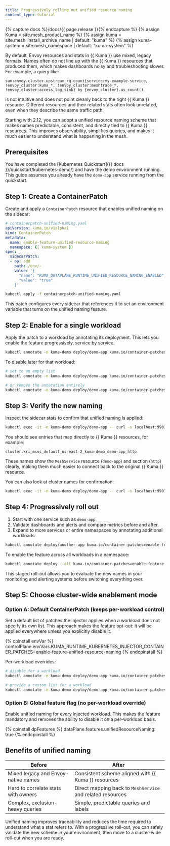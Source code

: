 ```yaml
---
title: Progressively rolling out unified resource naming
content_type: tutorial
---
```


{% capture docs %}/docs/{{ page.release }}{% endcapture %}
{% assign Kuma = site.mesh_product_name %}
{% assign kuma = site.mesh_install_archive_name | default: "kuma" %}
{% assign kuma-system = site.mesh_namespace | default: "kuma-system" %}

By default, Envoy resources and stats in {{ Kuma }} use mixed, legacy formats. Names often do not line up with the {{ Kuma }} resources that produced them, which makes dashboards noisy and troubleshooting slower. For example, a query like:

```text
sum:envoy.cluster.upstream_rq.count{service:my-example-service, !envoy_cluster:kuma_*, !envoy_cluster:meshtrace_*, !envoy_cluster:access_log_sink} by {envoy_cluster}.as_count()
```

is not intuitive and does not point cleanly back to the right {{ Kuma }} resource. Different resources and their related stats often look unrelated, even when they describe the same traffic path.

Starting with 2.12, you can adopt a unified resource naming scheme that makes names predictable, consistent, and directly tied to {{ Kuma }} resources. This improves observability, simplifies queries, and makes it much easier to understand what is happening in the mesh.

## Prerequisites

You have completed the [Kubernetes Quickstart]({{ docs }}/quickstart/kubernetes-demo/) and have the demo environment running. This guide assumes you already have the `demo-app` service running from the quickstart.

<!-- vale Google.Headings = NO -->
## Step 1: Create a ContainerPatch
<!-- vale Google.Headings = YES -->

Create and apply a `ContainerPatch` resource that enables unified naming on the sidecar:

```yaml
# containerpatch-unified-naming.yaml
apiVersion: kuma.io/v1alpha1
kind: ContainerPatch
metadata:
  name: enable-feature-unified-resource-naming
  namespace: {{ kuma-system }}
spec:
  sidecarPatch:
  - op: add
    path: /env/-
    value: '{
      "name": "KUMA_DATAPLANE_RUNTIME_UNIFIED_RESOURCE_NAMING_ENABLED",
      "value": "true"
    }'
```

```sh
kubectl apply -f containerpatch-unified-naming.yaml
```

This patch configures every sidecar that references it to set an environment variable that turns on the unified naming feature.

<!-- vale Google.Headings = NO -->
## Step 2: Enable for a single workload
<!-- vale Google.Headings = YES -->

Apply the patch to a workload by annotating its deployment. This lets you enable the feature progressively, service by service.

```sh
kubectl annotate -n kuma-demo deploy/demo-app kuma.io/container-patches=enable-feature-unified-resource-naming --overwrite
```

To disable later for that workload:

```sh
# set to an empty list
kubectl annotate -n kuma-demo deploy/demo-app kuma.io/container-patches='' --overwrite

# or remove the annotation entirely
kubectl annotate -n kuma-demo deploy/demo-app kuma.io/container-patches-
```

<!-- vale Google.Headings = NO -->
## Step 3: Verify the new naming
<!-- vale Google.Headings = YES -->

Inspect the sidecar stats to confirm that unified naming is applied:

```sh
kubectl exec -it -n kuma-demo deploy/demo-app -- curl -s localhost:9901/stats | grep -i kri
```

You should see entries that map directly to {{ Kuma }} resources, for example:

```text
cluster.kri_msvc_default_us-east-2_kuma-demo_demo-app_http
```

These names show the `MeshService` resource (`demo-app`) and section (`http`) clearly, making them much easier to connect back to the original {{ Kuma }} resource.

You can also look at cluster names for confirmation:

```sh
kubectl exec -it -n kuma-demo deploy/demo-app -- curl -s localhost:9901/clusters | head -n 50
```

<!-- vale Google.Headings = NO -->
## Step 4: Progressively roll out
<!-- vale Google.Headings = YES -->

1. Start with one service such as `demo-app`.
2. Validate dashboards and alerts and compare metrics before and after.
3. Expand to more services or entire namespaces by annotating additional workloads:

```sh
kubectl annotate deploy/another-app kuma.io/container-patches=enable-feature-unified-resource-naming --overwrite
```

To enable the feature across all workloads in a namespace:

```sh
kubectl annotate deploy --all kuma.io/container-patches=enable-feature-unified-resource-naming --overwrite
```

This staged roll-out allows you to evaluate the new names in your monitoring and alerting systems before switching everything over.

<!-- vale off -->
## Step 5: Choose cluster-wide enablement mode
<!-- vale on -->

<!-- vale Google.Headings = NO -->
### Option A: Default ContainerPatch (keeps per-workload control)
<!-- vale Google.Headings = YES -->

Set a default list of patches the injector applies when a workload does not specify its own list. This approach makes the feature opt-out: it will be applied everywhere unless you explicitly disable it.

<!-- vale off -->
{% cpinstall envVar %}
controlPlane.envVars.KUMA_RUNTIME_KUBERNETES_INJECTOR_CONTAINER_PATCHES=enable-feature-unified-resource-naming
{% endcpinstall %}
<!-- vale on -->

Per-workload overrides:

```sh
# disable for a workload
kubectl annotate -n kuma-demo deploy/demo-app kuma.io/container-patches='' --overwrite

# provide a custom list for a workload
kubectl annotate -n kuma-demo deploy/demo-app kuma.io/container-patches=my-custom-patch-1,my-custom-patch-2 --overwrite
```

<!-- vale Google.Headings = NO -->
### Option B: Global feature flag (no per-workload override)
<!-- vale Google.Headings = YES -->

Enable unified naming for every injected workload. This makes the feature mandatory and removes the ability to disable it on a per-workload basis.

<!-- vale off -->
{% cpinstall dpFeatures %}
dataPlane.features.unifiedResourceNaming: true
{% endcpinstall %}
<!-- vale on -->

## Benefits of unified naming

| Before                              | After                                                      |
|-------------------------------------|------------------------------------------------------------|
| Mixed legacy and Envoy-native names | Consistent scheme aligned with {{ Kuma }} resources        |
| Hard to correlate stats with owners | Direct mapping back to `MeshService` and related resources |
| Complex, exclusion-heavy queries    | Simple, predictable queries and labels                     |

Unified naming improves traceability and reduces the time required to understand what a stat refers to. With a progressive roll-out, you can safely validate the new scheme in your environment, then move to a cluster-wide roll-out when you are ready.
